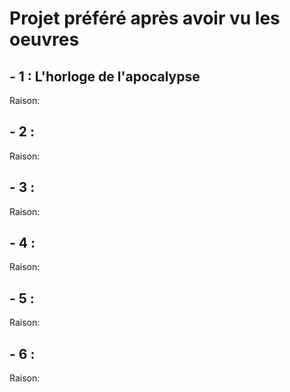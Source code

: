 # Projet préféré après avoir vu les oeuvres

## - 1 : L'horloge de l'apocalypse

Raison:

## - 2 : 

Raison: 

## - 3 : 

Raison: 
## - 4 : 

Raison: 

## - 5 : 

Raison: 

## - 6 : 

Raison: 


